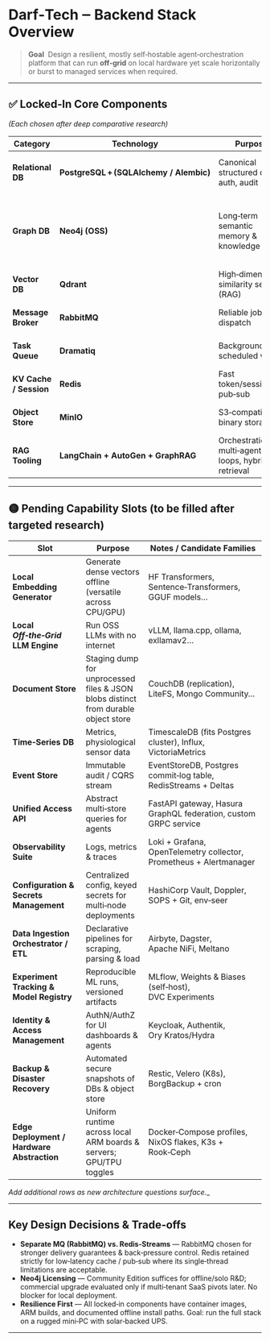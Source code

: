 # Darf‑Tech ‒ Backend Stack Overview

> **Goal**  Design a resilient, mostly self‑hostable agent‑orchestration platform that can run **off‑grid** on local hardware yet scale horizontally or burst to managed services when required.

---
## ✅ Locked‑In Core Components
*(Each chosen after deep comparative research)*

| Category | Technology | Purpose | Key Rationale |
|---|---|---|---|
| **Relational DB** | **PostgreSQL + (SQLAlchemy / Alembic)** | Canonical structured data, auth, audit | Mature ACID DB, rich ecosystem, works offline, first‑class async libraries |
| **Graph DB** | **Neo4j (OSS)** | Long‑term semantic memory & knowledge graph | Powerful Cypher queries, tight Python driver support. *Licensing concerns parked* – Community Edition sufficient for solo/offline use. |
| **Vector DB** | **Qdrant** | High‑dimensional similarity search (RAG) | Lightweight Rust core, local‑first, GPU/AVX support, live filters |
| **Message Broker** | **RabbitMQ** | Reliable job dispatch | Stable, durable queues, fits Dramatiq actors; can run on low‑power SBCs |
| **Task Queue** | **Dramatiq** | Background & scheduled work | Simple actor model, automatic retries, RabbitMQ adapter |
| **KV Cache / Session** | **Redis** | Fast token/session & pub‑sub | Separates transient data from durable MQ; avoids "all‑in‑one" coupling |
| **Object Store** | **MinIO** | S3‑compatible binary storage | Single‑binary deploy, erasure‑coding, self‑host friendly |
| **RAG Tooling** | **LangChain + AutoGen + GraphRAG** | Orchestration, multi‑agent loops, hybrid retrieval | Modular, language‑agnostic tool chains, integrates with Postgres / Neo4j / Qdrant |

---
## 🟡 Pending Capability Slots (to be filled after targeted research)

| Slot | Purpose | Notes / Candidate Families |
|---|---|---|
| **Local Embedding Generator** | Generate dense vectors offline (versatile across CPU/GPU) | HF Transformers, Sentence‑Transformers, GGUF models… |
| **Local *Off‑the‑Grid* LLM Engine** | Run OSS LLMs with no internet | vLLM, llama.cpp, ollama, exllamav2… |
| **Document Store** | Staging dump for unprocessed files & JSON blobs distinct from durable object store | CouchDB (replication), LiteFS, Mongo Community… |
| **Time‑Series DB** | Metrics, physiological sensor data | TimescaleDB (fits Postgres cluster), Influx, VictoriaMetrics |
| **Event Store** | Immutable audit / CQRS stream | EventStoreDB, Postgres commit‑log table, RedisStreams + Deltas |
| **Unified Access API** | Abstract multi‑store queries for agents | FastAPI gateway, Hasura GraphQL federation, custom GRPC service |
| **Observability Suite** | Logs, metrics & traces | Loki + Grafana, OpenTelemetry collector, Prometheus + Alertmanager |
| **Configuration & Secrets Management** | Centralized config, keyed secrets for multi‑node deployments | HashiCorp Vault, Doppler, SOPS + Git, env‑seer |
| **Data Ingestion Orchestrator / ETL** | Declarative pipelines for scraping, parsing & load | Airbyte, Dagster, Apache NiFi, Meltano |
| **Experiment Tracking & Model Registry** | Reproducible ML runs, versioned artifacts | MLflow, Weights & Biases (self‑host), DVC Experiments |
| **Identity & Access Management** | AuthN/AuthZ for UI dashboards & agents | Keycloak, Authentik, Ory Kratos/Hydra |
| **Backup & Disaster Recovery** | Automated secure snapshots of DBs & object store | Restic, Velero (K8s), BorgBackup + cron |
| **Edge Deployment / Hardware Abstraction** | Uniform runtime across local ARM boards & servers; GPU/TPU toggles | Docker‑Compose profiles, NixOS flakes, K3s + Rook‑Ceph |

_Add additional rows as new architecture questions surface.__

---
## Key Design Decisions & Trade‑offs

* **Separate MQ (RabbitMQ) vs. Redis‑Streams** — RabbitMQ chosen for stronger delivery guarantees & back‑pressure control. Redis retained strictly for low‑latency cache / pub‑sub where its single‑thread limitations are acceptable.
* **Neo4j Licensing** — Community Edition suffices for offline/solo R&D; commercial upgrade evaluated only if multi‑tenant SaaS pivots later. No blocker for local deployment.
* **Resilience First** — All locked‑in components have container images, ARM builds, and documented offline install paths. Goal: run the full stack on a rugged mini‑PC with solar‑backed UPS.

---
